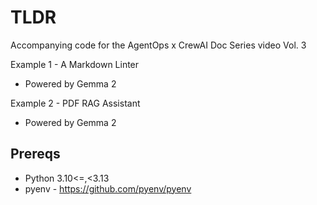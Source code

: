 # TLDR

Accompanying code for the AgentOps x CrewAI Doc Series video Vol. 3

Example 1 - A Markdown Linter
  - Powered by Gemma 2

Example 2 - PDF RAG Assistant
  - Powered by Gemma 2

## Prereqs

- Python 3.10<=,<3.13
- pyenv - https://github.com/pyenv/pyenv